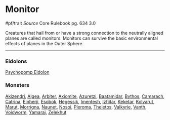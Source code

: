 # Monitor
#pf/trait 
*Source* Core Rulebook pg. 634 3.0

Creatures that hail from or have a strong connection to the neutrally aligned planes are called monitors. Monitors can survive the basic environmental effects of planes in the Outer Sphere.

---

### Eidolons
[Psychopomp Eidolon](../Bestiary/Companions/Eidolons/Psychopomp%20Eidolon.md)

### Monsters
[Akizendri](Akizendri), [Algea](Algea), [Arbiter](Arbiter), [Axiomite](Axiomite), [Azuretzi](Azuretzi), [Baatamidar](Baatamidar), [Bythos](Bythos), [Camarach](Camarach), [Catrina](Catrina), [Einherji](Einherji), [Esobok](Esobok), [Hegessik](Hegessik), [Imentesh](Imentesh), [Izfiitar](Izfiitar), [Keketar](Keketar), [Kolyarut](Kolyarut), [Marut](Marut), [Morrigna](Morrigna), [Naunet](Naunet), [Nosoi](Nosoi), [Pleroma](Pleroma), [Theletos](Theletos), [Valkyrie](Valkyrie), [Vanth](Vanth), [Voidworm](Voidworm), [Yamaraj](Yamaraj), [Zelekhut](Zelekhut)